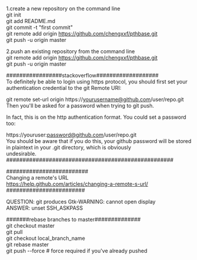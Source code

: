 1.create a new repository on the command line <br>
git init<br>
git add README.md<br>
git commit -t "first commit"<br>
git remote add origin https://github.com/chengxxf/pthbase.git<br>
git push -u origin master<br>


2.push an existing repository from the command line<br>
git remote add origin https://github.com/chengxxf/pthbase.git<br>
git push -u origin master<br>

#################stackoverflow###################<br>
To definitely be able to login using https protocol, you should first set your authentication credential to the git Remote URI:<br>

git remote set-url origin https://yourusername@github.com/user/repo.git<br>
Then you'll be asked for a password when trying to git push.<br>

In fact, this is on the http authentication format. You could set a password too:<br>

https://youruser:password@github.com/user/repo.git<br>
You should be aware that if you do this, your github password will be stored in plaintext in your .git directory, which is obviously<br> undesirable.
###################################################<br>

#########################<br>
Changing a remote's URL<br>
https://help.github.com/articles/changing-a-remote-s-url/<br>
########################<br>

QUESTION:  git produces Gtk-WARNING: cannot open display<br>
ANSWER:    unset SSH_ASKPASS<br>

#######rebase branches to master##############<br>
git checkout master<br>
git pull<br>
git checkout local_branch_name<br>
git rebase master<br>
git push --force # force required if you've already pushed<br>
